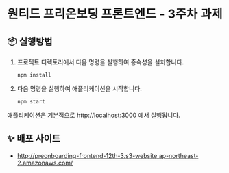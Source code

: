 # 원티드 프리온보딩 프론트엔드 - 3주차 과제

## 📦 실행방법

1. 프로젝트 디렉토리에서 다음 명령을 실행하여 종속성을 설치합니다.

   ```
   npm install
   ```

2. 다음 명령을 실행하여 애플리케이션을 시작합니다.

   ```
   npm start
   ```

애플리케이션은 기본적으로 http://localhost:3000 에서 실행됩니다.

## ✨ 배포 사이트
- http://preonboarding-frontend-12th-3.s3-website.ap-northeast-2.amazonaws.com/

